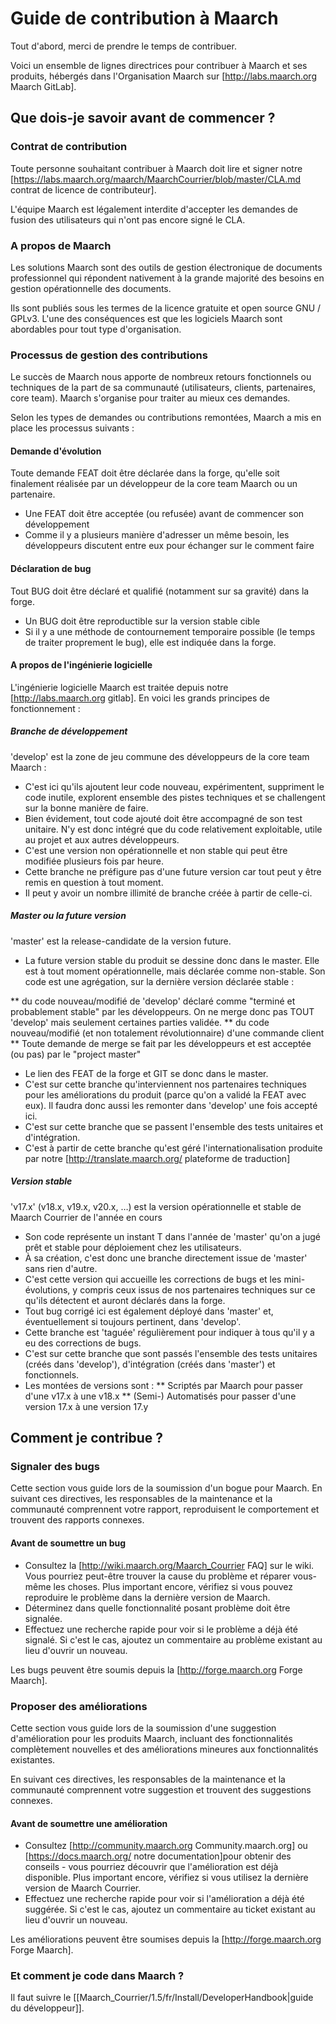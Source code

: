 # Guide de contribution à Maarch 

Tout d'abord, merci de prendre le temps de contribuer.

Voici un ensemble de lignes directrices pour contribuer à Maarch et ses produits, hébergés dans l'Organisation Maarch sur [http://labs.maarch.org Maarch GitLab].

## Que dois-je savoir avant de commencer ?
### Contrat de contribution
Toute personne souhaitant contribuer à Maarch doit lire et signer notre [https://labs.maarch.org/maarch/MaarchCourrier/blob/master/CLA.md contrat de licence de contributeur]. 

L'équipe Maarch est légalement interdite d'accepter les demandes de fusion des utilisateurs qui n'ont pas encore signé le CLA.

### A propos de Maarch
Les solutions Maarch sont des outils de gestion électronique de documents professionnel qui répondent nativement à la grande majorité des besoins en gestion opérationnelle des documents.

Ils sont publiés sous les termes de la licence gratuite et open source GNU / GPLv3. L'une des conséquences est que les logiciels Maarch sont abordables pour tout type d'organisation.

### Processus de gestion des contributions
Le succès de Maarch nous apporte de nombreux retours fonctionnels ou techniques de la part de sa communauté (utilisateurs, clients, partenaires, core team).
Maarch s'organise pour traiter au mieux ces demandes.

Selon les types de demandes ou contributions remontées, Maarch a mis en place les processus suivants :

#### Demande d'évolution
Toute demande FEAT doit être déclarée dans la forge, qu'elle soit finalement réalisée par un développeur de la core team Maarch ou un partenaire.

* Une FEAT doit être acceptée (ou refusée) avant de commencer son développement
* Comme il y a plusieurs manière d'adresser un même besoin, les développeurs discutent entre eux pour échanger sur le comment faire

#### Déclaration de bug
Tout BUG doit être déclaré et qualifié (notamment sur sa gravité) dans la forge.
* Un BUG doit être reproductible sur la version stable cible
* Si il y a une méthode de contournement temporaire possible (le temps de traiter proprement le bug), elle est indiquée dans la forge.

#### A propos de l'ingénierie logicielle
L'ingénierie logicielle Maarch est traitée depuis notre [http://labs.maarch.org gitlab].
En voici les grands principes de fonctionnement :

##### Branche de développement
'develop' est la zone de jeu commune des développeurs de la core team Maarch :
* C'est ici qu'ils ajoutent leur code nouveau, expérimentent, suppriment le code inutile, explorent ensemble des pistes techniques et se challengent sur la bonne manière de faire.
* Bien évidement, tout code ajouté doit être accompagné de son test unitaire. N'y est donc intégré que du code relativement exploitable, utile au projet et aux autres développeurs.
* C'est une version non opérationnelle et non stable qui peut être modifiée plusieurs fois par heure.
* Cette branche ne préfigure pas d'une future version car tout peut y être remis en question à tout moment.
* Il peut y avoir un nombre illimité de branche créée à partir de celle-ci.

##### Master ou la future version
'master' est la release-candidate de la version future.
* La future version stable du produit se dessine donc dans le master. Elle est à tout moment opérationnelle, mais déclarée comme non-stable. Son code est une agrégation, sur la dernière version déclarée stable :

** du code nouveau/modifié de 'develop' déclaré comme "terminé et probablement stable" par les développeurs. On ne merge donc pas TOUT 'develop' mais seulement certaines parties validée.
** du code nouveau/modifié (et non totalement révolutionnaire) d'une commande client
** Toute demande de merge se fait par les développeurs et est acceptée (ou pas) par le "project master"

* Le lien des FEAT de la forge et GIT se donc dans le master.
* C'est sur cette branche qu'interviennent nos partenaires techniques pour les améliorations du produit (parce qu'on a validé la FEAT avec eux). Il faudra donc aussi les remonter dans 'develop' une fois accepté ici.
* C'est sur cette branche que se passent l'ensemble des tests unitaires et d'intégration.
* C'est à partir de cette branche qu'est géré l'internationalisation produite par notre [http://translate.maarch.org/ plateforme de traduction]

##### Version stable
'v17.x' (v18.x, v19.x, v20.x, …) est la version opérationnelle et stable de Maarch Courrier de l'année en cours

* Son code représente un instant T dans l'année de 'master' qu'on a jugé prêt et stable pour déploiement chez les utilisateurs.
* À sa création, c'est donc une branche directement issue de 'master' sans rien d'autre.
* C'est cette version qui accueille les corrections de bugs et les mini-évolutions, y compris ceux issus de nos partenaires techniques sur ce qu'ils détectent et auront déclarés dans la forge.
* Tout bug corrigé ici est également déployé dans 'master' et, éventuellement si toujours pertinent, dans 'develop'.
* Cette branche est 'taguée' régulièrement pour indiquer à tous qu'il y a eu des corrections de bugs.
* C'est sur cette branche que sont passés l'ensemble des tests unitaires (créés dans 'develop'), d'intégration (créés dans 'master') et fonctionnels.
* Les montées de versions sont :
** Scriptés par Maarch pour passer d'une v17.x à une v18.x
** (Semi-) Automatisés pour passer d'une version 17.x à une version 17.y

## Comment je contribue ?
### Signaler des bugs
Cette section vous guide lors de la soumission d'un bogue pour Maarch. 
En suivant ces directives, les responsables de la maintenance et la communauté comprennent votre rapport, reproduisent le comportement et trouvent des rapports connexes.

#### Avant de soumettre un bug
* Consultez la [http://wiki.maarch.org/Maarch_Courrier FAQ] sur le wiki. Vous pourriez peut-être trouver la cause du problème et réparer vous-même les choses. Plus important encore, vérifiez si vous pouvez reproduire le problème dans la dernière version de Maarch.
* Déterminez dans quelle fonctionnalité posant problème doit être signalée.
* Effectuez une recherche rapide pour voir si le problème a déjà été signalé. Si c'est le cas, ajoutez un commentaire au problème existant au lieu d'ouvrir un nouveau.


Les bugs peuvent être soumis depuis la [http://forge.maarch.org Forge Maarch].

### Proposer des améliorations
Cette section vous guide lors de la soumission d'une suggestion d'amélioration pour les produits Maarch, incluant des fonctionnalités complètement nouvelles et des améliorations mineures aux fonctionnalités existantes. 

En suivant ces directives, les responsables de la maintenance et la communauté comprennent votre suggestion et trouvent des suggestions connexes.

#### Avant de soumettre une amélioration
* Consultez [http://community.maarch.org Community.maarch.org] ou [https://docs.maarch.org/ notre documentation]pour obtenir des conseils - vous pourriez découvrir que l'amélioration est déjà disponible. Plus important encore, vérifiez si vous utilisez la dernière version de Maarch Courrier.
* Effectuez une recherche rapide pour voir si l'amélioration a déjà été suggérée. Si c'est le cas, ajoutez un commentaire au ticket existant au lieu d'ouvrir un nouveau.


Les améliorations peuvent être soumises depuis la [http://forge.maarch.org Forge Maarch].

### Et comment je code dans Maarch ?
Il faut suivre le [[Maarch_Courrier/1.5/fr/Install/DeveloperHandbook|guide du développeur]].
